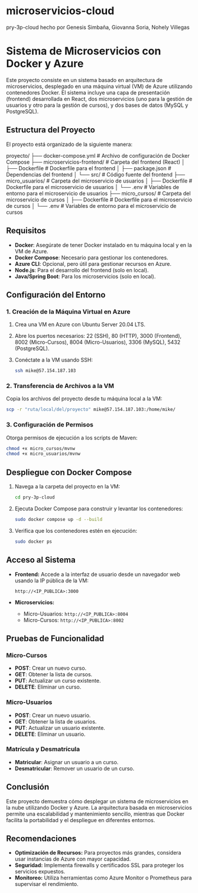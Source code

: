 # microservicios-cloud
pry-3p-cloud hecho por Genesis Simbaña, Giovanna Soria, Nohely Villegas  

# Sistema de Microservicios con Docker y Azure

Este proyecto consiste en un sistema basado en arquitectura de microservicios, desplegado en una máquina virtual (VM) de Azure utilizando contenedores Docker. El sistema incluye una capa de presentación (frontend) desarrollada en React, dos microservicios (uno para la gestión de usuarios y otro para la gestión de cursos), y dos bases de datos (MySQL y PostgreSQL).

## Estructura del Proyecto

El proyecto está organizado de la siguiente manera:

proyecto/
├── docker-compose.yml    # Archivo de configuración de Docker Compose
├── microservicios-frontend/  # Carpeta del frontend (React)
│   ├── Dockerfile        # Dockerfile para el frontend
│   ├── package.json      # Dependencias del frontend
│   └── src/              # Código fuente del frontend
├── micro_usuarios/       # Carpeta del microservicio de usuarios
│   ├── Dockerfile        # Dockerfile para el microservicio de usuarios
│   └── .env              # Variables de entorno para el microservicio de usuarios
├── micro_cursos/         # Carpeta del microservicio de cursos
│   ├── Dockerfile        # Dockerfile para el microservicio de cursos
│   └── .env              # Variables de entorno para el microservicio de cursos


## Requisitos

- **Docker**: Asegúrate de tener Docker instalado en tu máquina local y en la VM de Azure.
- **Docker Compose**: Necesario para gestionar los contenedores.
- **Azure CLI**: Opcional, pero útil para gestionar recursos en Azure.
- **Node.js**: Para el desarrollo del frontend (solo en local).
- **Java/Spring Boot**: Para los microservicios (solo en local).

## Configuración del Entorno

### 1. Creación de la Máquina Virtual en Azure

1. Crea una VM en Azure con Ubuntu Server 20.04 LTS.
2. Abre los puertos necesarios: 22 (SSH), 80 (HTTP), 3000 (Frontend), 8002 (Micro-Cursos), 8004 (Micro-Usuarios), 3306 (MySQL), 5432 (PostgreSQL).
3. Conéctate a la VM usando SSH:

   ```bash
   ssh mike@57.154.187.103
   ```

### 2. Transferencia de Archivos a la VM

Copia los archivos del proyecto desde tu máquina local a la VM:

```bash
scp -r "ruta/local/del/proyecto" mike@57.154.187.103:/home/mike/
```

### 3. Configuración de Permisos

Otorga permisos de ejecución a los scripts de Maven:

```bash
chmod +x micro_cursos/mvnw
chmod +x micro_usuarios/mvnw
```

## Despliegue con Docker Compose

1. Navega a la carpeta del proyecto en la VM:

   ```bash
   cd pry-3p-cloud
   ```

2. Ejecuta Docker Compose para construir y levantar los contenedores:

   ```bash
   sudo docker compose up -d --build
   ```

3. Verifica que los contenedores estén en ejecución:

   ```bash
   sudo docker ps
   ```

## Acceso al Sistema

- **Frontend:** Accede a la interfaz de usuario desde un navegador web usando la IP pública de la VM:

  ```
  http://<IP_PUBLICA>:3000
  ```

- **Microservicios:**
  - Micro-Usuarios: `http://<IP_PUBLICA>:8004`
  - Micro-Cursos: `http://<IP_PUBLICA>:8002`

## Pruebas de Funcionalidad

### Micro-Cursos

- **POST**: Crear un nuevo curso.
- **GET**: Obtener la lista de cursos.
- **PUT**: Actualizar un curso existente.
- **DELETE**: Eliminar un curso.

### Micro-Usuarios

- **POST**: Crear un nuevo usuario.
- **GET**: Obtener la lista de usuarios.
- **PUT**: Actualizar un usuario existente.
- **DELETE**: Eliminar un usuario.

### Matrícula y Desmatrícula

- **Matricular**: Asignar un usuario a un curso.
- **Desmatricular**: Remover un usuario de un curso.

## Conclusión

Este proyecto demuestra cómo desplegar un sistema de microservicios en la nube utilizando Docker y Azure. La arquitectura basada en microservicios permite una escalabilidad y mantenimiento sencillo, mientras que Docker facilita la portabilidad y el despliegue en diferentes entornos.

## Recomendaciones

- **Optimización de Recursos:** Para proyectos más grandes, considera usar instancias de Azure con mayor capacidad.
- **Seguridad:** Implementa firewalls y certificados SSL para proteger los servicios expuestos.
- **Monitoreo:** Utiliza herramientas como Azure Monitor o Prometheus para supervisar el rendimiento.
```
